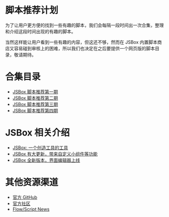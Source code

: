 # 脚本推荐计划

为了让用户更方便的找到一些有趣的脚本，我们会每隔一段时间出一次合集，整理和介绍这段时间出现的有趣的脚本。

当然这样能让用户看到一些有趣的内容，但这还不够，然而在 JSBox 内置脚本商店又容易碰到审核上的困难，所以我们也决定在之后要提供一个网页版的脚本目录，敬请期待。

# 合集目录

- [JSBox 脚本推荐第一期](https://github.com/cyanzhong/xTeko/blob/master/collections/0000.md)
- [JSBox 脚本推荐第二期](https://github.com/cyanzhong/xTeko/blob/master/collections/0001.md)
- [JSBox 脚本推荐第三期](https://github.com/cyanzhong/xTeko/blob/master/collections/0002.md)
- [JSBox 脚本推荐第四期](https://github.com/cyanzhong/xTeko/blob/master/collections/0003.md)

# JSBox 相关介绍

- [JSBox: 一个创造工具的工具](https://sspai.com/post/42361)
- [JSBox 有大更新，带来自定义小组件等功能](https://sspai.com/post/43935)
- [JSBox 全新版本，界面编辑器上线](https://sspai.com/post/52120)

# 其他资源渠道

- [官方 GitHub](https://jsboxbbs.com/d/9)
- [官方社区](https://jsboxbbs.com/t/best)
- [Flow/Script News](https://t.me/Flow_Script)